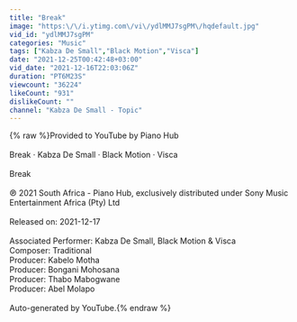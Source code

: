 ```yaml
---
title: "Break"
image: "https:\/\/i.ytimg.com\/vi\/ydlMMJ7sgPM\/hqdefault.jpg"
vid_id: "ydlMMJ7sgPM"
categories: "Music"
tags: ["Kabza De Small","Black Motion","Visca"]
date: "2021-12-25T00:42:48+03:00"
vid_date: "2021-12-16T22:03:06Z"
duration: "PT6M23S"
viewcount: "36224"
likeCount: "931"
dislikeCount: ""
channel: "Kabza De Small - Topic"
---
```

{% raw %}Provided to YouTube by Piano Hub<br /><br />Break · Kabza De Small · Black Motion · Visca<br /><br />Break<br /><br />℗ 2021 South Africa - Piano Hub, exclusively distributed under Sony Music Entertainment Africa (Pty) Ltd <br /><br />Released on: 2021-12-17<br /><br />Associated  Performer: Kabza De Small, Black Motion &amp; Visca<br />Composer: Traditional<br />Producer: Kabelo Motha<br />Producer: Bongani Mohosana<br />Producer: Thabo Mabogwane<br />Producer: Abel Molapo<br /><br />Auto-generated by YouTube.{% endraw %}
